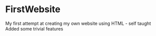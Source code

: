 # FirstWebsite
My first attempt at creating my own website using HTML - self taught
Added some trivial features
